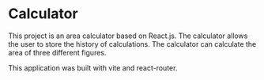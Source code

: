 # Calculator

This project is an area calculator based on React.js. The calculator allows the user to store the history of calculations. The calculator can calculate the area of three different figures.

This application was built with vite and react-router.
